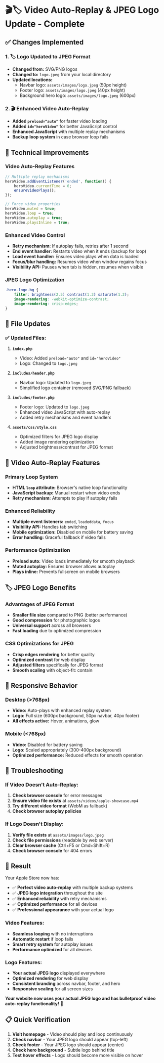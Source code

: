 # 🎬🏷️ Video Auto-Replay & JPEG Logo Update - Complete

## ✅ **Changes Implemented**

### **1. 🏷️ Logo Updated to JPEG Format**
- **Changed from:** SVG/PNG logos
- **Changed to:** `logo.jpeg` from your local directory
- **Updated locations:**
  - Navbar logo: `assets/images/logo.jpeg` (50px height)
  - Footer logo: `assets/images/logo.jpeg` (40px height)
  - Background hero logo: `assets/images/logo.jpeg` (600px)

### **2. 🎬 Enhanced Video Auto-Replay**
- **Added `preload="auto"`** for faster video loading
- **Added `id="heroVideo"`** for better JavaScript control
- **Enhanced JavaScript** with multiple replay mechanisms
- **Backup loop system** in case browser loop fails

## 🔧 **Technical Improvements**

### **Video Auto-Replay Features**
```javascript
// Multiple replay mechanisms
heroVideo.addEventListener('ended', function() {
    heroVideo.currentTime = 0;
    ensureVideoPlays();
});

// Force video properties
heroVideo.muted = true;
heroVideo.loop = true;
heroVideo.autoplay = true;
heroVideo.playsInline = true;
```

### **Enhanced Video Control**
- **Retry mechanism:** If autoplay fails, retries after 1 second
- **End event handler:** Restarts video when it ends (backup for loop)
- **Load event handler:** Ensures video plays when data is loaded
- **Focus/blur handling:** Resumes video when window regains focus
- **Visibility API:** Pauses when tab is hidden, resumes when visible

### **JPEG Logo Optimization**
```css
.hero-logo-bg {
    filter: brightness(2.5) contrast(1.3) saturate(1.2);
    image-rendering: -webkit-optimize-contrast;
    image-rendering: crisp-edges;
}
```

## 📁 **File Updates**

### **✅ Updated Files:**
1. **`index.php`**
   - Video: Added `preload="auto"` and `id="heroVideo"`
   - Logo: Changed to `logo.jpeg`

2. **`includes/header.php`**
   - Navbar logo: Updated to `logo.jpeg`
   - Simplified logo container (removed SVG/PNG fallback)

3. **`includes/footer.php`**
   - Footer logo: Updated to `logo.jpeg`
   - Enhanced video JavaScript with auto-replay
   - Added retry mechanisms and event handlers

4. **`assets/css/style.css`**
   - Optimized filters for JPEG logo display
   - Added image rendering optimization
   - Adjusted brightness/contrast for JPEG format

## 🎯 **Video Auto-Replay Features**

### **Primary Loop System**
- **HTML `loop` attribute:** Browser's native loop functionality
- **JavaScript backup:** Manual restart when video ends
- **Retry mechanism:** Attempts to play if autoplay fails

### **Enhanced Reliability**
- **Multiple event listeners:** `ended`, `loadeddata`, `focus`
- **Visibility API:** Handles tab switching
- **Mobile optimization:** Disabled on mobile for battery saving
- **Error handling:** Graceful fallback if video fails

### **Performance Optimization**
- **Preload auto:** Video loads immediately for smooth playback
- **Muted autoplay:** Ensures browser allows autoplay
- **Plays inline:** Prevents fullscreen on mobile browsers

## 🏷️ **JPEG Logo Benefits**

### **Advantages of JPEG Format**
- **Smaller file size** compared to PNG (better performance)
- **Good compression** for photographic logos
- **Universal support** across all browsers
- **Fast loading** due to optimized compression

### **CSS Optimizations for JPEG**
- **Crisp edges rendering** for better quality
- **Optimized contrast** for web display
- **Adjusted filters** specifically for JPEG format
- **Smooth scaling** with object-fit: contain

## 📱 **Responsive Behavior**

### **Desktop (>768px)**
- **Video:** Auto-plays with enhanced replay system
- **Logo:** Full size (600px background, 50px navbar, 40px footer)
- **All effects active:** Hover, animations, glow

### **Mobile (≤768px)**
- **Video:** Disabled for battery saving
- **Logo:** Scaled appropriately (300-400px background)
- **Optimized performance:** Reduced effects for smooth operation

## 🔧 **Troubleshooting**

### **If Video Doesn't Auto-Replay:**
1. **Check browser console** for error messages
2. **Ensure video file exists** at `assets/videos/apple-showcase.mp4`
3. **Try different video format** (WebM as fallback)
4. **Check browser autoplay policies**

### **If Logo Doesn't Display:**
1. **Verify file exists** at `assets/images/logo.jpeg`
2. **Check file permissions** (readable by web server)
3. **Clear browser cache** (Ctrl+F5 or Cmd+Shift+R)
4. **Check browser console** for 404 errors

## 🎉 **Result**

Your Apple Store now has:
- ✅ **Perfect video auto-replay** with multiple backup systems
- ✅ **JPEG logo integration** throughout the site
- ✅ **Enhanced reliability** with retry mechanisms
- ✅ **Optimized performance** for all devices
- ✅ **Professional appearance** with your actual logo

### **Video Features:**
- **Seamless looping** with no interruptions
- **Automatic restart** if loop fails
- **Smart retry system** for autoplay issues
- **Performance optimized** for all devices

### **Logo Features:**
- **Your actual JPEG logo** displayed everywhere
- **Optimized rendering** for web display
- **Consistent branding** across navbar, footer, and hero
- **Responsive scaling** for all screen sizes

**Your website now uses your actual JPEG logo and has bulletproof video auto-replay functionality!** 🚀

## 📋 **Quick Verification**
1. **Visit homepage** - Video should play and loop continuously
2. **Check navbar** - Your JPEG logo should appear (top-left)
3. **Check footer** - Your JPEG logo should appear (center)
4. **Check hero background** - Subtle logo behind title
5. **Test hover effects** - Logo should become more visible on hover